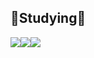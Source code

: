 

##                                              📝Studying📝
<img src="https://img.shields.io/badge/Cscarp-6A329F?style=flat-square&logo=csharp&logoColor=white"><img src="https://img.shields.io/badge/C++-C90076?style=flat-square&logo=C++&logoColor=white"><img src="https://img.shields.io/badge/Unity-000000?style=flat-square&logo=Unity&logoColor=white">
